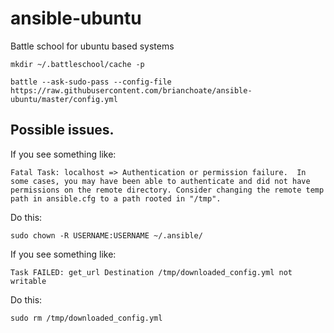 # ansible-ubuntu
Battle school for ubuntu based systems

```
mkdir ~/.battleschool/cache -p

battle --ask-sudo-pass --config-file https://raw.githubusercontent.com/brianchoate/ansible-ubuntu/master/config.yml
```

## Possible issues.
If you see something like:
```
Fatal Task: localhost => Authentication or permission failure.  In some cases, you may have been able to authenticate and did not have permissions on the remote directory. Consider changing the remote temp path in ansible.cfg to a path rooted in "/tmp". 
```
Do this:
```
sudo chown -R USERNAME:USERNAME ~/.ansible/
```

If you see something like:
```
Task FAILED: get_url Destination /tmp/downloaded_config.yml not writable
```
Do this:
```
sudo rm /tmp/downloaded_config.yml
```


